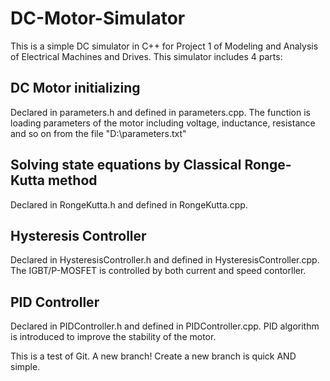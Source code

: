 # DC-Motor-Simulator
This is a simple DC simulator in C++ for Project 1 of Modeling and Analysis of Electrical Machines and Drives. This simulator includes 4 parts: 
## DC Motor initializing
Declared in parameters.h and defined in parameters.cpp. The function is loading parameters of the motor including voltage, inductance, resistance and so on from the file "D:\parameters.txt"
## Solving state equations by Classical Ronge-Kutta method
Declared in RongeKutta.h and defined in RongeKutta.cpp. 
## Hysteresis Controller
Declared in HysteresisController.h and defined in HysteresisController.cpp. The IGBT/P-MOSFET is controlled by both current and speed contorller. 
## PID Controller
Declared in PIDController.h and defined in PIDController.cpp. PID algorithm is introduced to improve the stability of the motor. 

This is a test of Git. 
A new branch!
Create a new branch is quick AND simple.